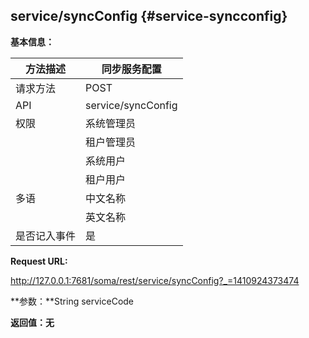 ## service/syncConfig {#service-syncconfig}

**基本信息：**

| 方法描述 | 同步服务配置 |
| --- | --- |
| 请求方法 | POST |
| API | service/syncConfig |
| 权限 | 系统管理员 | 是, |
|  | 租户管理员 | 是,（租户的服务） |
|  | 系统用户 | 是 |
|  | 租户用户 | 是，（租户用户自己创建或注册的服务） |
| 多语 | 中文名称 | 同步服务配置 |
|  | 英文名称 | **Sync service configuration** |
| 是否记入事件 | 是 |

**Request URL:**

http://127.0.0.1:7681/soma/rest/service/syncConfig?_=1410924373474

**参数：**String serviceCode

**返回值：无**